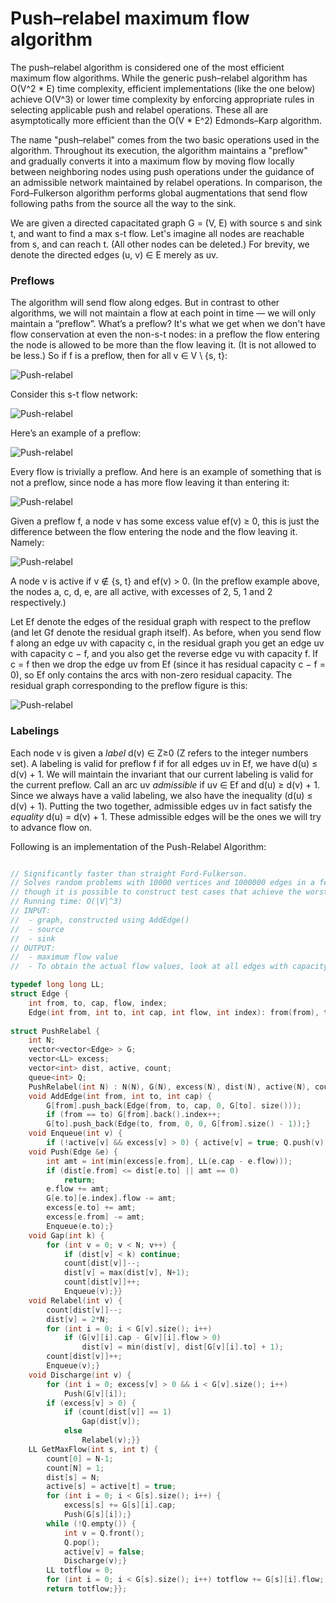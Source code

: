# Push–relabel maximum flow algorithm

The push–relabel algorithm is considered one of the most efficient maximum flow algorithms. While the generic push–relabel algorithm has O(V^2 * E) time complexity, efficient implementations (like the one below) achieve O(V^3) or lower time complexity by enforcing appropriate rules in selecting applicable push and relabel operations. These all are asymptotically more efficient than the O(V * E^2) Edmonds–Karp algorithm. 

The name "push–relabel" comes from the two basic operations used in the algorithm. Throughout its execution, the algorithm maintains a "preflow" and gradually converts it into a maximum flow by moving flow locally between neighboring nodes using push operations under the guidance of an admissible network maintained by relabel operations. In comparison, the Ford–Fulkerson algorithm performs global augmentations that send flow following paths from the source all the way to the sink.

We are given a directed capacitated graph G = (V, E) with source s and sink t, and want to find a max s-t flow. Let's imagine all nodes are reachable from s, and can reach t. (All other nodes can be deleted.) For brevity, we denote the directed edges (u, v) ∈ E merely as uv.

### Preflows

The algorithm will send flow along edges. But in contrast to other algorithms, we will not maintain a flow at each point in time — we will only maintain a “preflow”. What’s a preflow? It's what we get when we don't have flow conservation at even the non-s-t nodes: in a preflow the flow entering the node is allowed to be more than the flow leaving it. (It is not allowed to be less.) So if f is a preflow, then for all v ∈ V \ {s, t}:

![Push-relabel](https://i.imgur.com/zHRkdRg.png)

Consider this s-t flow network:

![Push-relabel](https://i.imgur.com/e3jZkDm.png)

Here’s an example of a preflow:

![Push-relabel](https://i.imgur.com/5KD7NsX.png)

Every flow is trivially a preflow. And here is an example of something that is not a preflow, since node a has more flow leaving it than entering it:

![Push-relabel](https://i.imgur.com/a1aCeK4.png)

Given a preflow f, a node v has some excess value ef(v) ≥ 0, this is just the difference between the flow entering the node and the flow leaving it. Namely:

![Push-relabel](https://i.imgur.com/Px81us4.png)

A node v is active if v ∉ {s, t} and ef(v) > 0. (In the preflow example above, the nodes a, c, d, e, are all active, with excesses of 2, 5, 1 and 2 respectively.)

Let Ef denote the edges of the residual graph with respect to the preflow (and let Gf denote the residual graph itself). As before, when you send flow f along an edge uv with capacity c, in the residual graph you get an edge uv with capacity c − f, and you also get the reverse edge vu with capacity f. If c = f then we drop the edge uv from Ef (since it has residual capacity c − f = 0), so Ef only contains the arcs with non-zero residual capacity. The residual graph corresponding to the preflow figure is this:

![Push-relabel](https://i.imgur.com/UjQuWWD.png)

### Labelings

Each node v is given a _label_ d(v) ∈ Z≥0 (Z refers to the integer numbers set). A labeling is valid for preflow f if for all edges uv in Ef, we have d(u) ≤ d(v) + 1. We will maintain the invariant that our current labeling is valid for the current preflow. Call an arc uv _admissible_ if uv ∈ Ef and d(u) ≥ d(v) + 1. Since we always have a valid labeling, we also have the inequality (d(u) ≤ d(v) + 1). Putting the two together, admissible edges uv in fact satisfy the _equality_ d(u) = d(v) + 1. These admissible edges will be the ones we will try to advance flow on.

Following is an implementation of the Push-Relabel Algorithm:

```cpp

// Significantly faster than straight Ford-Fulkerson.
// Solves random problems with 10000 vertices and 1000000 edges in a few seconds,
// though it is possible to construct test cases that achieve the worst case.
// Running time: O(|V|^3)
// INPUT:
// 	- graph, constructed using AddEdge()
// 	- source
// 	- sink
// OUTPUT:
// 	- maximum flow value
// 	- To obtain the actual flow values, look at all edges with capacity > 0 (zero capacity edges are residual edges).

typedef long long LL;
struct Edge {
	int from, to, cap, flow, index;
	Edge(int from, int to, int cap, int flow, int index): from(from), to(to), cap(cap), flow(flow), index (index) {}};
	
struct PushRelabel {
	int N;
	vector<vector<Edge> > G;
	vector<LL> excess;
	vector<int> dist, active, count;
	queue<int> Q;
	PushRelabel(int N) : N(N), G(N), excess(N), dist(N), active(N), count(2*N) {}
	void AddEdge(int from, int to, int cap) {
		G[from].push_back(Edge(from, to, cap, 0, G[to]. size()));
		if (from == to) G[from].back().index++;
		G[to].push_back(Edge(to, from, 0, 0, G[from].size() - 1));}
	void Enqueue(int v) {
		if (!active[v] && excess[v] > 0) { active[v] = true; Q.push(v); } }
	void Push(Edge &e) {
		int amt = int(min(excess[e.from], LL(e.cap - e.flow)));
		if (dist[e.from] <= dist[e.to] || amt == 0)
			return;
		e.flow += amt;
		G[e.to][e.index].flow -= amt; 
		excess[e.to] += amt; 
		excess[e.from] -= amt; 
		Enqueue(e.to);}
	void Gap(int k) {
		for (int v = 0; v < N; v++) {
			if (dist[v] < k) continue;
			count[dist[v]]--;
			dist[v] = max(dist[v], N+1);
			count[dist[v]]++;
			Enqueue(v);}}
	void Relabel(int v) { 
		count[dist[v]]--;
		dist[v] = 2*N;
		for (int i = 0; i < G[v].size(); i++)
			if (G[v][i].cap - G[v][i].flow > 0)
				dist[v] = min(dist[v], dist[G[v][i].to] + 1);
		count[dist[v]]++;
		Enqueue(v);}
	void Discharge(int v) {
		for (int i = 0; excess[v] > 0 && i < G[v].size(); i++)
			Push(G[v][i]);
		if (excess[v] > 0) {
			if (count[dist[v]] == 1)
				Gap(dist[v]);
			else
				Relabel(v);}}
	LL GetMaxFlow(int s, int t) {
		count[0] = N-1;
		count[N] = 1;
		dist[s] = N;
		active[s] = active[t] = true;
		for (int i = 0; i < G[s].size(); i++) {
			excess[s] += G[s][i].cap;
			Push(G[s][i]);}
		while (!Q.empty()) {
			int v = Q.front(); 
			Q.pop();
			active[v] = false;
			Discharge(v);}
		LL totflow = 0;
		for (int i = 0; i < G[s].size(); i++) totflow += G[s][i].flow;
		return totflow;}};
```
